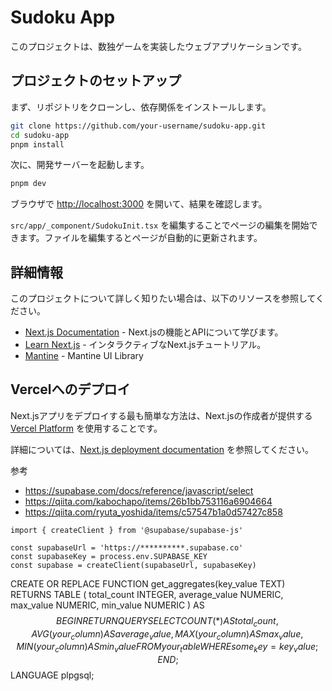 # Sudoku App

このプロジェクトは、数独ゲームを実装したウェブアプリケーションです。

## プロジェクトのセットアップ

まず、リポジトリをクローンし、依存関係をインストールします。

```bash
git clone https://github.com/your-username/sudoku-app.git
cd sudoku-app
pnpm install
```

次に、開発サーバーを起動します。

```bash
pnpm dev
```

ブラウザで [http://localhost:3000](http://localhost:3000) を開いて、結果を確認します。

`src/app/_component/SudokuInit.tsx` を編集することでページの編集を開始できます。ファイルを編集するとページが自動的に更新されます。


## 詳細情報

このプロジェクトについて詳しく知りたい場合は、以下のリソースを参照してください。

- [Next.js Documentation](https://nextjs.org/docs) - Next.jsの機能とAPIについて学びます。
- [Learn Next.js](https://nextjs.org/learn) - インタラクティブなNext.jsチュートリアル。
- [Mantine](https://mantine.dev/) - Mantine UI Library

## Vercelへのデプロイ

Next.jsアプリをデプロイする最も簡単な方法は、Next.jsの作成者が提供する [Vercel Platform](https://vercel.com/new?utm_medium=default-template&filter=next.js&utm_source=create-next-app&utm_campaign=create-next-app-readme) を使用することです。

詳細については、[Next.js deployment documentation](https://nextjs.org/docs/deployment) を参照してください。





参考
- https://supabase.com/docs/reference/javascript/select
- https://qiita.com/kabochapo/items/26b1bb753116a6904664
- https://qiita.com/ryuta_yoshida/items/c57547b1a0d57427c858


```
import { createClient } from '@supabase/supabase-js'

const supabaseUrl = 'https://**********.supabase.co'
const supabaseKey = process.env.SUPABASE_KEY
const supabase = createClient(supabaseUrl, supabaseKey)

```
CREATE OR REPLACE FUNCTION get_aggregates(key_value TEXT)
RETURNS TABLE (
  total_count INTEGER,
  average_value NUMERIC,
  max_value NUMERIC,
  min_value NUMERIC
) AS $$
BEGIN
  RETURN QUERY
  SELECT
    COUNT(*) AS total_count,
    AVG(your_column) AS average_value,
    MAX(your_column) AS max_value,
    MIN(your_column) AS min_value
  FROM
    your_table
  WHERE
    some_key = key_value;
END;
$$ LANGUAGE plpgsql;
```

